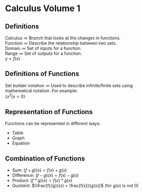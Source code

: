 # Calculus Volume 1

## Definitions

Calculus $\coloneqq$ Branch that looks at the changes in functions.  
Function $\coloneqq$ Describe the relationship between two sets.  
Domain $\coloneqq$ Set of inputs for a function.  
Range $\coloneqq$ Set of outputs for a function.  
$y = f(x)$  

## Definitions of Functions

Set builder notation $\coloneqq$ Used to describe infinite/finite sets using mathematical notation.
For example:  
$\{x^2 | x > 0\}$  

## Representation of Functions

Functions can be represented in different ways:
- Table
- Graph
- Equation
## Combination of Functions

- Sum: $(f + g)(x) = f(x) + g(x)$
- Difference: $(f - g)(x) = f(x) - g(x)$
- Product: $(f * g)(x) = f(x)*g(x)$
- Quotient: $(\frac{f}{g})(x) = \frac{f(x)}{g(x)}$ (for $g(x)$ is not $0$)
